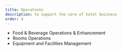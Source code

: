 ```yaml
---
title: Operations
description: to support the core of hotel business
order: 4
---
```


-	Food & Beverage Operations & Enhancement
-	Rooms Operations
-	Equipment and Facilities Management